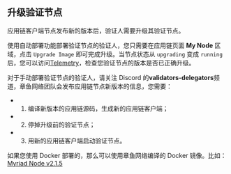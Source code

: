 ## 升级验证节点

应用链客户端节点发布新的版本后，验证人需要升级其验证节点。

使用自动部署功能部署验证节点的验证人，您只需要在应用链页面 **My Node** 区域，点击 `Upgrade Image` 即可完成升级。当节点状态从 `upgrading` 变成 `running`后，您可以访问[Telemetry](https://telemetry.mainnet.octopus.network/)，检查您验证节点的版本是否已正确升级。 

对于手动部署验证节点的验证人，请关注 Discord 的**validators-delegators**频道，章鱼网络团队会发布应用链节点新版本的信息，您需要：

* 1. 编译新版本的应用链源码，生成新的应用链客户端；
* 2. 停掉升级前的验证节点；
* 3. 用新的应用链客户端启动验证节点。

如果您使用 Docker 部署的，那么可以使用章鱼网络编译的 Docker 镜像。比如：[Myriad Node v2.1.5](https://github.com/octopus-appchains/myriad-node/releases/tag/2.1.5)

